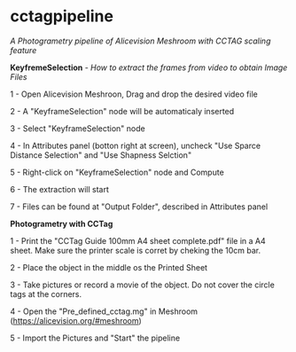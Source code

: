# cctagpipeline
*A Photogrametry pipeline of Alicevision Meshroom with CCTAG scaling feature*

**KeyfremeSelection** - *How to extract the frames from video to obtain Image Files*

1 - Open Alicevision Meshroon, Drag and drop the desired video file

2 - A "KeyframeSelection" node will be automaticaly inserted

3 - Select "KeyframeSelection" node

4 - In Attributes panel (botton right at screen), uncheck "Use Sparce Distance Selection" and "Use Shapness Selction"

5 - Right-click on "KeyframeSelection" node and Compute

6 - The extraction will start

7 - Files can be found at "Output Folder", described in Attributes panel

**Photogrametry with CCTag**

1 - Print the "CCTag Guide 100mm A4 sheet complete.pdf" file in a A4 sheet. Make sure the printer scale is corret by cheking the 10cm bar.

2 - Place the object in the middle os the Printed Sheet

3 - Take pictures or record a movie of the object. Do not cover the circle tags at the corners.

4 - Open the "Pre_defined_cctag.mg" in Meshroom (https://alicevision.org/#meshroom)

5 - Import the Pictures and "Start" the pipeline
